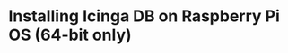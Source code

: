 # Installing Icinga DB on Raspberry Pi OS (64-bit only)

<!-- {% set debian = True %} -->
<!-- {% include "02-Installation.md" %} -->
